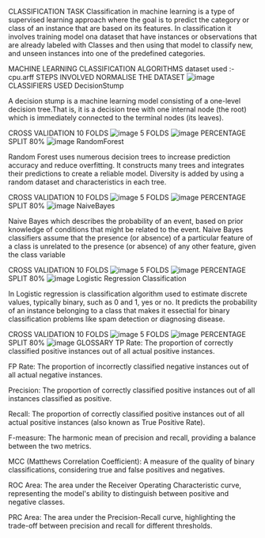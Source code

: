 CLASSIFICATION TASK
Classification in machine learning is a type of supervised learning approach where the goal is to predict the category or class of an instance that are based on its features. In classification it involves training model ona dataset that have instances or observations that are already labeled with Classes and then using that model to classify new, and unseen instances into one of the predefined categories.

MACHINE LEARNING CLASSIFICATION ALGORITHMS
dataset used :- cpu.arff
STEPS INVOLVED
NORMALISE THE DATASET
![image](https://github.com/user-attachments/assets/5545c0a6-456a-4d43-abba-cee6ffc99a2b)
CLASSIFIERS USED
DecisionStump

A decision stump is a machine learning model consisting of a one-level decision tree.That is, it is a decision tree with one internal node (the root) which is immediately connected to the terminal nodes (its leaves).

CROSS VALIDATION
10 FOLDS
![image](https://github.com/user-attachments/assets/4e991e06-9847-4414-a288-bf844849ffa0)
5 FOLDS
![image](https://github.com/user-attachments/assets/db8b0ec3-d604-48b8-8e1b-a55ba7deaddc)
PERCENTAGE SPLIT
80%
![image](https://github.com/user-attachments/assets/10bc260e-527f-4f5d-a0cb-55ef5a90aaf7)
RandomForest

Random Forest uses numerous decision trees to increase prediction accuracy and reduce overfitting. It constructs many trees and integrates their predictions to create a reliable model. Diversity is added by using a random dataset and characteristics in each tree.

CROSS VALIDATION
10 FOLDS
![image](https://github.com/user-attachments/assets/dbe35b80-9c0e-4b54-9144-bac1b5659c7b)
5 FOLDS
![image](https://github.com/user-attachments/assets/fbab0de1-72ce-4177-99d6-20fdc08ce334)
PERCENTAGE SPLIT
80%
![image](https://github.com/user-attachments/assets/a5020b94-6261-4126-a348-19e27704f73c)
NaiveBayes

Naive Bayes which describes the probability of an event, based on prior knowledge of conditions that might be related to the event. Naive Bayes classifiers assume that the presence (or absence) of a particular feature of a class is unrelated to the presence (or absence) of any other feature, given the class variable

CROSS VALIDATION
10 FOLDS
![image](https://github.com/user-attachments/assets/5dde12cb-1baa-431a-9653-a77ac59abe3e)
5 FOLDS
![image](https://github.com/user-attachments/assets/723658bc-a347-4114-a6ad-3c58a146d60e)
PERCENTAGE SPLIT
80%
![image](https://github.com/user-attachments/assets/21024e87-f390-41c3-bcb0-670db72ece6e)
Logistic Regression Classification

In Logistic regression is classification algorithm used to estimate discrete values, typically binary, such as 0 and 1, yes or no. It predicts the probability of an instance belonging to a class that makes it essectial for binary classification problems like spam detection or diagnosing disease.

CROSS VALIDATION
10 FOLDS
![image](https://github.com/user-attachments/assets/7eb1c49c-44e4-40f8-b907-be060301bdff)
5 FOLDS
![image](https://github.com/user-attachments/assets/66094c66-1c9c-46a3-bf94-89d39cee2784)
PERCENTAGE SPLIT
80%
![image](https://github.com/user-attachments/assets/ec4935f5-b3a0-4cc9-b240-5c91a9fb3542)
GLOSSARY
TP Rate: The proportion of correctly classified positive instances out of all actual positive instances.

FP Rate: The proportion of incorrectly classified negative instances out of all actual negative instances.

Precision: The proportion of correctly classified positive instances out of all instances classified as positive.

Recall: The proportion of correctly classified positive instances out of all actual positive instances (also known as True Positive Rate).

F-measure: The harmonic mean of precision and recall, providing a balance between the two metrics.

MCC (Matthews Correlation Coefficient): A measure of the quality of binary classifications, considering true and false positives and negatives.

ROC Area: The area under the Receiver Operating Characteristic curve, representing the model's ability to distinguish between positive and negative classes.

PRC Area: The area under the Precision-Recall curve, highlighting the trade-off between precision and recall for different thresholds.













